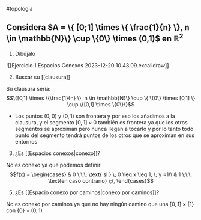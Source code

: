 #topología  

## Considera $A = \{ [0;1] \times \{ \frac{1}{n} \}, n \in \mathbb{N}\} \cup \{0\} \times (0,1)$ en $\mathbb{R}^2$

1. Dibújalo

![[Ejercicio 1 Espacios Conexos 2023-12-20 10.43.09.excalidraw]]

2. Buscar su [[clausura]]

Su clausura sería: $$\{[0,1] \times \{\frac{1}{n} \}, n \in \mathbb{N}\} \cup  \{ \{0\} \times [0,1] \} \cup \{[0,1] \times \{0\}\}$$
- Los puntos $(0,0)$ y $(0,1)$ son frontera y por eso los añadimos a la clausura, y el segmento $[0,1] \times 0$ también es frontera ya que los otros segmentos se aproximan pero nunca llegan a tocarlo y por lo tanto todo punto del segmento tendrá puntos de los otros que se aproximan en sus entornos

3. ¿Es [[Espacios conexos|conexo]]?

No es conexo ya que podemos definir $$f(x) = \begin{cases} 
& 0 \;\;\; \text{ si } \; 0 \leq x \leq 1, \; y =1\\
& 1 \;\;\; \text{en caso contrario} \;\, 
\end{cases}$$

5. ¿Es [[Espacio conexo por caminos|conexo por caminos]]?

No es conexo por caminos ya que no hay ningún camino que una $[0,1] \times \{1\}$ con $\{0\} \times (0,1)$